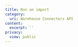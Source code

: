 ```yaml
---
title: Run an import
category:
  uri: Warehouse Connectors API
content:
  excerpt: ''
privacy:
  view: public
---
```


